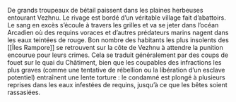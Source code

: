De grands troupeaux de bétail paissent dans les plaines herbeuses entourant Vezhnu. Le rivage est bordé d’un véritable village fait d’abattoirs. Le sang en excès s’écoule à travers les grilles et va se jeter dans l’océan Arcadien où des requins voraces et d’autres prédateurs marins nagent dans les eaux teintées de rouge. Bon nombre des habitants les plus insolents des [[Îles Rampore]] se retrouvent sur la côte de Vezhnu à attendre la punition encourue pour leurs crimes. Cela se traduit généralement par des coups de fouet sur le quai du Châtiment, bien que les coupables des infractions les plus graves (comme une tentative de rébellion ou la libération d’un esclave potentiel) entraînent une lente torture : le condamné est plongé à plusieurs reprises dans les eaux infestées de requins, jusqu’à ce que les bêtes soient rassasiées.